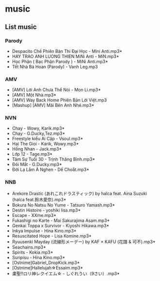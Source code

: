 # music

## List music

### Parody
- Despacito Chế Phiên Bản Thi Đại Học - Mini Anti.mp3*
- HAY TRAO ANH LUONG THIEN MiNi Anti - MiN.mp3*
- Học Phận ( Bạc Phận Parody ) - MiNi Anti.mp3*
- Tết Nhà Bà Hoan (Parody) - Vanh Leg.mp3
### AMV
- \[AMV\] Lời Anh Chưa Thể Nói - Mon Lì.mp3*
- \[AMV\] Một Nhà.mp3*
- \[AMV\] Way Back Home Phiên Bản Lời Việt.mp3
- \[Mashup\] \[AMV\] Mãi Bên Anh Nhé.mp3*
### NVN
- Chay - Wowy, Karik.mp3*
- Chạy - G.Ducky,Tez.mp3*
- Freestyle kiểu Ai Cập - Vsoul.mp3*
- Hai The Gioi - Karik, Wowy.mp3*
- Hồng Nhan - Jack.mp3*
- Lớp 12 - Tage.mp3*
- Tâm Sự Tuổi 30 - Trịnh Thăng Bình.mp3*
- Đôi Mắt - G.Ducky.mp3*
- Đời Lạ Lắm À Nghen - Dế Choắt.mp3*
### NNB
- Arekore Drastic (あれこれドラスティック) by halca feat. Aina Suzuki (halca feat.鈴木愛奈).mp3*
- Bokura No Natsu No Yume - Tatsuro Yamash.mp3*
- Destin Histoire - yoshiki lisa.mp3*
- Escape - XXme.mp3*
- Fukashigi no Karte - Mai Sakurajima Asam.mp3*
- Genkai Toppa x Survivor - Kiyoshi Hikawa.mp3*
- Inkya Impulse - Hina Kino.mp3*
- Resuscitated Hope - Lisa Komine.mp3*
- Ryuusenki Mayday (流線形メーデー) by KAF × KAFU (花譜 & 可不).mp3*
- Seachains.mp3*
- Spirits - Kokia.mp3*
- Suripisu - Hina Kino.mp3*
- \[Ostnime\]Gabriel_DropKick.mp3*
- \[Ostnime\]Hallelujah☆Essaim.mp3*
- 粛聖!!ロリ神レクイエム☆ - しぐれうい（9さい）.mp3*
